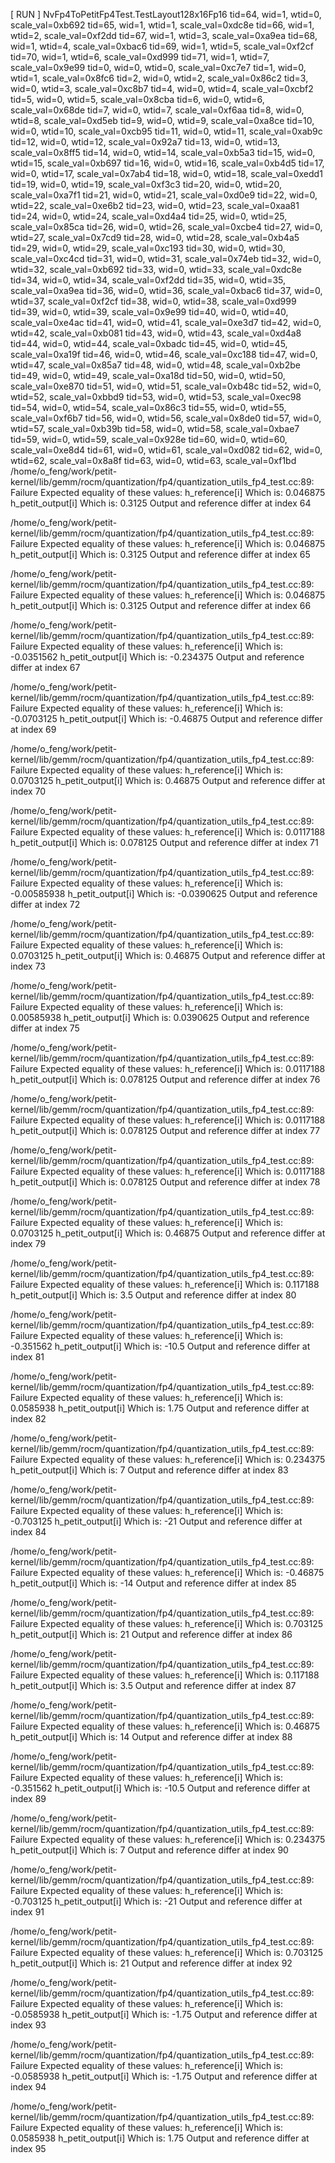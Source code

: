 [ RUN      ] NvFp4ToPetitFp4Test.TestLayout128x16Fp16
tid=64, wid=1, wtid=0, scale_val=0xb692
tid=65, wid=1, wtid=1, scale_val=0xdc8e
tid=66, wid=1, wtid=2, scale_val=0xf2dd
tid=67, wid=1, wtid=3, scale_val=0xa9ea
tid=68, wid=1, wtid=4, scale_val=0xbac6
tid=69, wid=1, wtid=5, scale_val=0xf2cf
tid=70, wid=1, wtid=6, scale_val=0xd999
tid=71, wid=1, wtid=7, scale_val=0x9e99
tid=0, wid=0, wtid=0, scale_val=0xc7e7
tid=1, wid=0, wtid=1, scale_val=0x8fc6
tid=2, wid=0, wtid=2, scale_val=0x86c2
tid=3, wid=0, wtid=3, scale_val=0xc8b7
tid=4, wid=0, wtid=4, scale_val=0xcbf2
tid=5, wid=0, wtid=5, scale_val=0x8cba
tid=6, wid=0, wtid=6, scale_val=0x68de
tid=7, wid=0, wtid=7, scale_val=0xf6aa
tid=8, wid=0, wtid=8, scale_val=0xd5eb
tid=9, wid=0, wtid=9, scale_val=0xa8ce
tid=10, wid=0, wtid=10, scale_val=0xcb95
tid=11, wid=0, wtid=11, scale_val=0xab9c
tid=12, wid=0, wtid=12, scale_val=0x92a7
tid=13, wid=0, wtid=13, scale_val=0x8ff5
tid=14, wid=0, wtid=14, scale_val=0xb5a3
tid=15, wid=0, wtid=15, scale_val=0xb697
tid=16, wid=0, wtid=16, scale_val=0xb4d5
tid=17, wid=0, wtid=17, scale_val=0x7ab4
tid=18, wid=0, wtid=18, scale_val=0xedd1
tid=19, wid=0, wtid=19, scale_val=0xf3c3
tid=20, wid=0, wtid=20, scale_val=0xa7f1
tid=21, wid=0, wtid=21, scale_val=0xd0e9
tid=22, wid=0, wtid=22, scale_val=0xe6b2
tid=23, wid=0, wtid=23, scale_val=0xaa81
tid=24, wid=0, wtid=24, scale_val=0xd4a4
tid=25, wid=0, wtid=25, scale_val=0x85ca
tid=26, wid=0, wtid=26, scale_val=0xcbe4
tid=27, wid=0, wtid=27, scale_val=0x7cd9
tid=28, wid=0, wtid=28, scale_val=0xb4a5
tid=29, wid=0, wtid=29, scale_val=0xc193
tid=30, wid=0, wtid=30, scale_val=0xc4cd
tid=31, wid=0, wtid=31, scale_val=0x74eb
tid=32, wid=0, wtid=32, scale_val=0xb692
tid=33, wid=0, wtid=33, scale_val=0xdc8e
tid=34, wid=0, wtid=34, scale_val=0xf2dd
tid=35, wid=0, wtid=35, scale_val=0xa9ea
tid=36, wid=0, wtid=36, scale_val=0xbac6
tid=37, wid=0, wtid=37, scale_val=0xf2cf
tid=38, wid=0, wtid=38, scale_val=0xd999
tid=39, wid=0, wtid=39, scale_val=0x9e99
tid=40, wid=0, wtid=40, scale_val=0xe4ac
tid=41, wid=0, wtid=41, scale_val=0xe3d7
tid=42, wid=0, wtid=42, scale_val=0xb081
tid=43, wid=0, wtid=43, scale_val=0xd4a8
tid=44, wid=0, wtid=44, scale_val=0xbadc
tid=45, wid=0, wtid=45, scale_val=0xa19f
tid=46, wid=0, wtid=46, scale_val=0xc188
tid=47, wid=0, wtid=47, scale_val=0x85a7
tid=48, wid=0, wtid=48, scale_val=0xb2be
tid=49, wid=0, wtid=49, scale_val=0xa18d
tid=50, wid=0, wtid=50, scale_val=0xe870
tid=51, wid=0, wtid=51, scale_val=0xb48c
tid=52, wid=0, wtid=52, scale_val=0xbbd9
tid=53, wid=0, wtid=53, scale_val=0xec98
tid=54, wid=0, wtid=54, scale_val=0x86c3
tid=55, wid=0, wtid=55, scale_val=0xf6b7
tid=56, wid=0, wtid=56, scale_val=0x8de0
tid=57, wid=0, wtid=57, scale_val=0xb39b
tid=58, wid=0, wtid=58, scale_val=0xbae7
tid=59, wid=0, wtid=59, scale_val=0x928e
tid=60, wid=0, wtid=60, scale_val=0xe8d4
tid=61, wid=0, wtid=61, scale_val=0xd082
tid=62, wid=0, wtid=62, scale_val=0x8a8f
tid=63, wid=0, wtid=63, scale_val=0xf1bd
/home/o_feng/work/petit-kernel/lib/gemm/rocm/quantization/fp4/quantization_utils_fp4_test.cc:89: Failure
Expected equality of these values:
  h_reference[i]
    Which is: 0.046875
  h_petit_output[i]
    Which is: 0.3125
Output and reference differ at index 64

/home/o_feng/work/petit-kernel/lib/gemm/rocm/quantization/fp4/quantization_utils_fp4_test.cc:89: Failure
Expected equality of these values:
  h_reference[i]
    Which is: 0.046875
  h_petit_output[i]
    Which is: 0.3125
Output and reference differ at index 65

/home/o_feng/work/petit-kernel/lib/gemm/rocm/quantization/fp4/quantization_utils_fp4_test.cc:89: Failure
Expected equality of these values:
  h_reference[i]
    Which is: 0.046875
  h_petit_output[i]
    Which is: 0.3125
Output and reference differ at index 66

/home/o_feng/work/petit-kernel/lib/gemm/rocm/quantization/fp4/quantization_utils_fp4_test.cc:89: Failure
Expected equality of these values:
  h_reference[i]
    Which is: -0.0351562
  h_petit_output[i]
    Which is: -0.234375
Output and reference differ at index 67

/home/o_feng/work/petit-kernel/lib/gemm/rocm/quantization/fp4/quantization_utils_fp4_test.cc:89: Failure
Expected equality of these values:
  h_reference[i]
    Which is: -0.0703125
  h_petit_output[i]
    Which is: -0.46875
Output and reference differ at index 69

/home/o_feng/work/petit-kernel/lib/gemm/rocm/quantization/fp4/quantization_utils_fp4_test.cc:89: Failure
Expected equality of these values:
  h_reference[i]
    Which is: 0.0703125
  h_petit_output[i]
    Which is: 0.46875
Output and reference differ at index 70

/home/o_feng/work/petit-kernel/lib/gemm/rocm/quantization/fp4/quantization_utils_fp4_test.cc:89: Failure
Expected equality of these values:
  h_reference[i]
    Which is: 0.0117188
  h_petit_output[i]
    Which is: 0.078125
Output and reference differ at index 71

/home/o_feng/work/petit-kernel/lib/gemm/rocm/quantization/fp4/quantization_utils_fp4_test.cc:89: Failure
Expected equality of these values:
  h_reference[i]
    Which is: -0.00585938
  h_petit_output[i]
    Which is: -0.0390625
Output and reference differ at index 72

/home/o_feng/work/petit-kernel/lib/gemm/rocm/quantization/fp4/quantization_utils_fp4_test.cc:89: Failure
Expected equality of these values:
  h_reference[i]
    Which is: 0.0703125
  h_petit_output[i]
    Which is: 0.46875
Output and reference differ at index 73

/home/o_feng/work/petit-kernel/lib/gemm/rocm/quantization/fp4/quantization_utils_fp4_test.cc:89: Failure
Expected equality of these values:
  h_reference[i]
    Which is: 0.00585938
  h_petit_output[i]
    Which is: 0.0390625
Output and reference differ at index 75

/home/o_feng/work/petit-kernel/lib/gemm/rocm/quantization/fp4/quantization_utils_fp4_test.cc:89: Failure
Expected equality of these values:
  h_reference[i]
    Which is: 0.0117188
  h_petit_output[i]
    Which is: 0.078125
Output and reference differ at index 76

/home/o_feng/work/petit-kernel/lib/gemm/rocm/quantization/fp4/quantization_utils_fp4_test.cc:89: Failure
Expected equality of these values:
  h_reference[i]
    Which is: 0.0117188
  h_petit_output[i]
    Which is: 0.078125
Output and reference differ at index 77

/home/o_feng/work/petit-kernel/lib/gemm/rocm/quantization/fp4/quantization_utils_fp4_test.cc:89: Failure
Expected equality of these values:
  h_reference[i]
    Which is: 0.0117188
  h_petit_output[i]
    Which is: 0.078125
Output and reference differ at index 78

/home/o_feng/work/petit-kernel/lib/gemm/rocm/quantization/fp4/quantization_utils_fp4_test.cc:89: Failure
Expected equality of these values:
  h_reference[i]
    Which is: 0.0703125
  h_petit_output[i]
    Which is: 0.46875
Output and reference differ at index 79

/home/o_feng/work/petit-kernel/lib/gemm/rocm/quantization/fp4/quantization_utils_fp4_test.cc:89: Failure
Expected equality of these values:
  h_reference[i]
    Which is: 0.117188
  h_petit_output[i]
    Which is: 3.5
Output and reference differ at index 80

/home/o_feng/work/petit-kernel/lib/gemm/rocm/quantization/fp4/quantization_utils_fp4_test.cc:89: Failure
Expected equality of these values:
  h_reference[i]
    Which is: -0.351562
  h_petit_output[i]
    Which is: -10.5
Output and reference differ at index 81

/home/o_feng/work/petit-kernel/lib/gemm/rocm/quantization/fp4/quantization_utils_fp4_test.cc:89: Failure
Expected equality of these values:
  h_reference[i]
    Which is: 0.0585938
  h_petit_output[i]
    Which is: 1.75
Output and reference differ at index 82

/home/o_feng/work/petit-kernel/lib/gemm/rocm/quantization/fp4/quantization_utils_fp4_test.cc:89: Failure
Expected equality of these values:
  h_reference[i]
    Which is: 0.234375
  h_petit_output[i]
    Which is: 7
Output and reference differ at index 83

/home/o_feng/work/petit-kernel/lib/gemm/rocm/quantization/fp4/quantization_utils_fp4_test.cc:89: Failure
Expected equality of these values:
  h_reference[i]
    Which is: -0.703125
  h_petit_output[i]
    Which is: -21
Output and reference differ at index 84

/home/o_feng/work/petit-kernel/lib/gemm/rocm/quantization/fp4/quantization_utils_fp4_test.cc:89: Failure
Expected equality of these values:
  h_reference[i]
    Which is: -0.46875
  h_petit_output[i]
    Which is: -14
Output and reference differ at index 85

/home/o_feng/work/petit-kernel/lib/gemm/rocm/quantization/fp4/quantization_utils_fp4_test.cc:89: Failure
Expected equality of these values:
  h_reference[i]
    Which is: 0.703125
  h_petit_output[i]
    Which is: 21
Output and reference differ at index 86

/home/o_feng/work/petit-kernel/lib/gemm/rocm/quantization/fp4/quantization_utils_fp4_test.cc:89: Failure
Expected equality of these values:
  h_reference[i]
    Which is: 0.117188
  h_petit_output[i]
    Which is: 3.5
Output and reference differ at index 87

/home/o_feng/work/petit-kernel/lib/gemm/rocm/quantization/fp4/quantization_utils_fp4_test.cc:89: Failure
Expected equality of these values:
  h_reference[i]
    Which is: 0.46875
  h_petit_output[i]
    Which is: 14
Output and reference differ at index 88

/home/o_feng/work/petit-kernel/lib/gemm/rocm/quantization/fp4/quantization_utils_fp4_test.cc:89: Failure
Expected equality of these values:
  h_reference[i]
    Which is: -0.351562
  h_petit_output[i]
    Which is: -10.5
Output and reference differ at index 89

/home/o_feng/work/petit-kernel/lib/gemm/rocm/quantization/fp4/quantization_utils_fp4_test.cc:89: Failure
Expected equality of these values:
  h_reference[i]
    Which is: 0.234375
  h_petit_output[i]
    Which is: 7
Output and reference differ at index 90

/home/o_feng/work/petit-kernel/lib/gemm/rocm/quantization/fp4/quantization_utils_fp4_test.cc:89: Failure
Expected equality of these values:
  h_reference[i]
    Which is: -0.703125
  h_petit_output[i]
    Which is: -21
Output and reference differ at index 91

/home/o_feng/work/petit-kernel/lib/gemm/rocm/quantization/fp4/quantization_utils_fp4_test.cc:89: Failure
Expected equality of these values:
  h_reference[i]
    Which is: 0.703125
  h_petit_output[i]
    Which is: 21
Output and reference differ at index 92

/home/o_feng/work/petit-kernel/lib/gemm/rocm/quantization/fp4/quantization_utils_fp4_test.cc:89: Failure
Expected equality of these values:
  h_reference[i]
    Which is: -0.0585938
  h_petit_output[i]
    Which is: -1.75
Output and reference differ at index 93

/home/o_feng/work/petit-kernel/lib/gemm/rocm/quantization/fp4/quantization_utils_fp4_test.cc:89: Failure
Expected equality of these values:
  h_reference[i]
    Which is: -0.0585938
  h_petit_output[i]
    Which is: -1.75
Output and reference differ at index 94

/home/o_feng/work/petit-kernel/lib/gemm/rocm/quantization/fp4/quantization_utils_fp4_test.cc:89: Failure
Expected equality of these values:
  h_reference[i]
    Which is: 0.0585938
  h_petit_output[i]
    Which is: 1.75
Output and reference differ at index 95